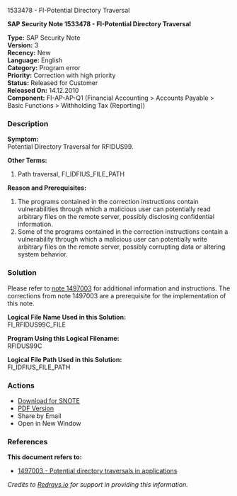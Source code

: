 1533478 - FI-Potential Directory Traversal

**SAP Security Note 1533478 - FI-Potential Directory Traversal**

**Type:** SAP Security Note  
**Version:** 3  
**Recency:** New  
**Language:** English  
**Category:** Program error  
**Priority:** Correction with high priority  
**Status:** Released for Customer  
**Released On:** 14.12.2010  
**Component:** FI-AP-AP-Q1 (Financial Accounting > Accounts Payable > Basic Functions > Withholding Tax (Reporting))

### Description

**Symptom:**  
Potential Directory Traversal for RFIDUS99.

**Other Terms:**  
1. Path traversal, FI_IDFIUS_FILE_PATH

**Reason and Prerequisites:**  
1. The programs contained in the correction instructions contain vulnerabilities through which a malicious user can potentially read arbitrary files on the remote server, possibly disclosing confidential information.  
2. Some of the programs contained in the correction instructions contain a vulnerability through which a malicious user can potentially write arbitrary files on the remote server, possibly corrupting data or altering system behavior.

### Solution

Please refer to [note 1497003](https://me.sap.com/notes/1497003) for additional information and instructions. The corrections from note 1497003 are a prerequisite for the implementation of this note.

**Logical File Name Used in this Solution:**  
FI_RFIDUS99C_FILE

**Program Using this Logical Filename:**  
RFIDUS99C

**Logical File Path Used in this Solution:**  
FI_IDFIUS_FILE_PATH

### Actions

- [Download for SNOTE](https://notesdownloads.sap.com/note/0040000009095592017)
- [PDF Version](https://userapps.support.sap.com/sap/support/sfm/notes/print/0001533478?language=en-US&token=BC9C20BD195F3F8863D948C8F7B3F941)
- Share by Email
- Open in New Window

### References

**This document refers to:**  
- [1497003 - Potential directory traversals in applications](https://me.sap.com/notes/1497003)

*Credits to [Redrays.io](https://redrays.io) for support in providing this information.*